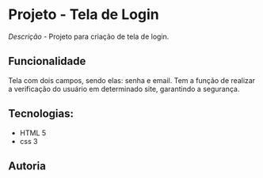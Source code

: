 # Projeto - Tela de Login 
*Descrição* - Projeto para criação de tela de login.

## Funcionalidade 
Tela com dois campos, sendo elas: senha e email. Tem a função de realizar a verificação do usuário em determinado site, garantindo a segurança.

## Tecnologias:
* HTML 5
* css 3 

## Autoria
